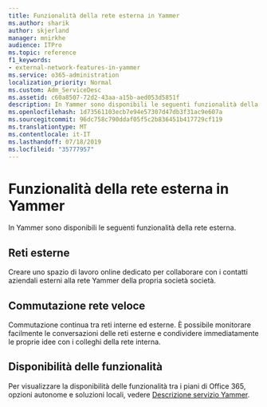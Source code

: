 ```yaml
---
title: Funzionalità della rete esterna in Yammer
ms.author: sharik
author: skjerland
manager: mnirkhe
audience: ITPro
ms.topic: reference
f1_keywords:
- external-network-features-in-yammer
ms.service: o365-administration
localization_priority: Normal
ms.custom: Adm_ServiceDesc
ms.assetid: c60a8507-72d2-43aa-a15b-aed053d5851f
description: In Yammer sono disponibili le seguenti funzionalità della rete esterna.
ms.openlocfilehash: 1d73561103ecb7e94e57307d47db3f31ac9e607a
ms.sourcegitcommit: 96dc758c790ddaf05f5c2b836451b417729cf119
ms.translationtype: MT
ms.contentlocale: it-IT
ms.lasthandoff: 07/18/2019
ms.locfileid: "35777957"
---
```

# <a name="external-network-features-in-yammer"></a>Funzionalità della rete esterna in Yammer

In Yammer sono disponibili le seguenti funzionalità della rete esterna.
  
## <a name="external-networks"></a>Reti esterne
<a name="bkmk_ExternalNetworks"> </a>

Creare uno spazio di lavoro online dedicato per collaborare con i contatti aziendali esterni alla rete Yammer della propria società società.
  
## <a name="fast-network-switching"></a>Commutazione rete veloce
<a name="bkmk_FastNetworkSwitching"> </a>

Commutazione continua tra reti interne ed esterne. È possibile monitorare facilmente le conversazioni delle reti esterne e condividere immediatamente le proprie idee con i colleghi della rete interna.
  
## <a name="feature-availability"></a>Disponibilità delle funzionalità
<a name="bkmk_FastNetworkSwitching"> </a>

Per visualizzare la disponibilità delle funzionalità tra i piani di Office 365, opzioni autonome e soluzioni locali, vedere [Descrizione servizio Yammer](yammer-service-description.md).